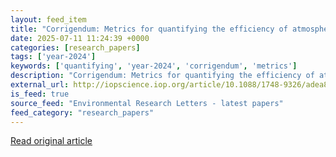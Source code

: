 ```yaml
---
layout: feed_item
title: "Corrigendum: Metrics for quantifying the efficiency of atmospheric CO2 reduction by marine carbon dioxide removal (mCDR) (2024 Environ. Res. Lett. 19 104053)"
date: 2025-07-11 11:24:39 +0000
categories: [research_papers]
tags: ['year-2024']
keywords: ['quantifying', 'year-2024', 'corrigendum', 'metrics']
description: "Corrigendum: Metrics for quantifying the efficiency of atmospheric CO2 reduction by marine carbon dioxide removal (mCDR) (2024 Environ. Res. Lett. 19 104053)"
external_url: http://iopscience.iop.org/article/10.1088/1748-9326/adea88
is_feed: true
source_feed: "Environmental Research Letters - latest papers"
feed_category: "research_papers"
---
```




[Read original article](http://iopscience.iop.org/article/10.1088/1748-9326/adea88)
